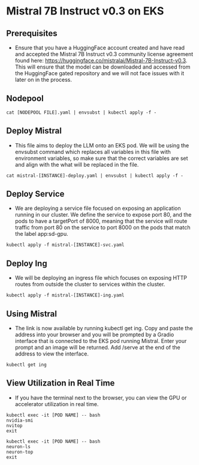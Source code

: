 # Mistral 7B Instruct v0.3 on EKS

## Prerequisites

* Ensure that you have a HuggingFace account created and have read and accepted the Mistral 7B Instruct v0.3 community license agreement found here: https://huggingface.co/mistralai/Mistral-7B-Instruct-v0.3. This will ensure that the model can be downloaded and accessed from the HuggingFace gated repository and we will not face issues with it later on in the process.


## Nodepool
```
cat [NODEPOOL FILE].yaml | envsubst | kubectl apply -f -
```

## Deploy Mistral

* This file aims to deploy the LLM onto an EKS pod. We will be using the envsubst command which replaces all variables in this file with environment variables, so make sure that the correct variables are set and align with the what will be replaced in the file.
```
cat mistral-[INSTANCE]-deploy.yaml | envsubst | kubectl apply -f -
```

## Deploy Service

* We are deploying a service file focused on exposing an application running in our cluster. We define the service to expose port 80, and the pods to have a targetPort of 8000, meaning that the service will route traffic from port 80 on the service to port 8000 on the pods that match the label app:sd-gpu. 
```
kubectl apply -f mistral-[INSTANCE]-svc.yaml
```

## Deploy Ing

* We will be deploying an ingress file which focuses on exposing HTTP routes from outside the cluster to services within the cluster. 
```
kubectl apply -f mistral-[INSTANCE]-ing.yaml
```

## Using Mistral 

* The link is now available by running kubectl get ing. Copy and paste the address into your browser and you will be prompted by a Gradio interface that is connected to the EKS pod running Mistral. Enter your prompt and an image will be returned. Add /serve at the end of the address to view the interface.
```
kubectl get ing
```

## View Utilization in Real Time 
* If you have the terminal next to the browser, you can view the GPU or accelerator utilization in real time.
```
kubectl exec -it [POD NAME] -- bash
nvidia-smi 
nvitop
exit
```

```
kubectl exec -it [POD NAME] -- bash
neuron-ls
neuron-top
exit
```
